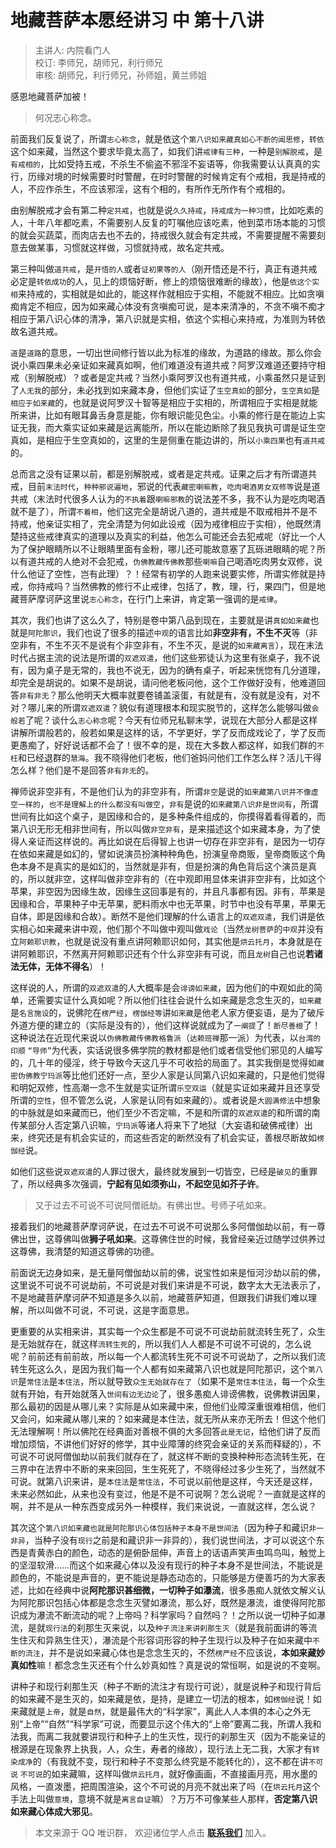 # 地藏菩萨本愿经讲习 中 第十八讲

> 主讲人: 内院看门人 <br />
> 校订: 李师兄，胡师兄，利行师兄 <br />
> 审核: 胡师兄，利行师兄，孙师姐，黄兰师姐 <br />

感恩地藏菩萨加被！

> 何况志心称念。

前面我们反复说了，所谓`志心称念`，就是依这个`第八识如来藏真如心不断的闻思修`，`转依`这个如来藏，当然这个要求毕竟太高了，如我们讲`戒律有三种`，一种是`别解脱戒`，是`有戒相的`，比如受持五戒，不杀生不偷盗不邪淫不妄语等，你我需要认认真真的实行，历缘对境的时候需要时时警醒，在时时警醒的时候肯定有个戒相，我是持戒的人，不应作杀生，不应该邪淫，这有个相的，有所作无所作有个戒相的。

由别解脱戒才会有第二种`定共戒`，也就是说`久久持戒`，`持戒成为一种习惯`，比如吃素的人，十年八年都吃素，不需要别人反复的叮嘱他应该吃素，他到菜市场本能的习惯的就会买蔬菜，而肉店去也不去的，持戒很久就会有定共戒，不需要提醒不需要刻意去做某事，习惯就这样做，习惯就持戒，故名定共戒。

第三种叫做`道共戒`，是`开悟的人`或者`证初果等的人`（刚开悟还是不行，真正有道共戒必定是`转依成功`的人，见上的烦恼好断，修上的烦恼很难断的缘故），他是`依这个实相`来持戒的，实相就是如此的，能这样作就相应于实相，不能就不相应。比如贪嗔痴肯定不相应，因为如来藏心体没有贪嗔痴可说，是本来清净的，不贪不嗔不痴才相应于第八识心体的清净，第八识就是实相，依这个实相心来持戒，为准则为转依故名道共戒。

`道`是`道路`的意思，一切出世间修行皆以此为标准的缘故，为道路的缘故。那么你会说小乘四果未必亲证如来藏真如啊，他们难道没有道共戒？阿罗汉难道还要持守相戒（别解脱戒）？或者是定共戒？当然小乘阿罗汉也有道共戒，小乘虽然只是证到了`人无我`的部分，未必找到如来藏本身，但他们实证了`生空真如`的部分，`生空真如`是`相应于如来藏`的，也就是说阿罗汉十智等是相应于实相的，所谓相应于实相是就能所来讲，比如有眼耳鼻舌身意是能，你有眼识能见色尘。小乘的修行是在能边上实证无我，而大乘实证如来藏是远离能所，所以在能边断除了我见我执可谓是证生空真如，是相应于生空真如的，这里的生是侧重在能边讲的，所以`小乘四果`也有`道共戒`的。

总而言之没有证果以前，都是别解脱戒，或者是定共戒。证果之后才有所谓道共戒，目前`末法时代`，`种种邪说遍地`，邪说的代表`藏密喇嘛教`，`吃肉喝酒男女双修等`说是道共戒（末法时代很多人认为的`不执着`跟`喇嘛邪教`的说法差不多，我不认为是吃肉喝酒就不是了），所谓`不着相`，他们这完全是胡说八道的，道共戒是不取戒相并不是不持戒，他亲证实相了，完全清楚为何如此设戒（因为戒律相应于实相），他既然清楚持这些戒律真实的道理以及真实的利益，他怎么可能还会去犯戒呢（好比一个人为了保护眼睛所以不让眼睛里面有金粉，哪儿还可能故意塞了瓦砾进眼睛的呢？所以有道共戒的人绝对不会犯戒，`伪佛教藏传佛教`那些`喇嘛`自己喝酒吃肉男女双修，说什么他证了空性，岂有此理）？！经常有初学的人跑来说要实修，所谓实修就是持戒，你持戒吗？当然佛教的修行不止戒律，包括了，教，理，行，果四门，但是地藏菩萨摩诃萨这里说`志心称念`，在行门上来讲，肯定第一强调的是`戒律`。

其次，我们也讲了这么久了，特别是卷中第八品到现在，主要就是讲`真如如来藏`也就是`阿陀那识`，我们也说了很多的描述`中观`的语言比如**非空非有，不生不灭**等（非空非有，不生不灭不是说有个非空非有，不生不灭，是说的`如来藏离言`），现在末法时代占据主流的说法是所谓的`双遮双遣`，他们这些邪徒认为这里有张桌子，我不说有，因为桌子是无常的，我也不说无，因为的确有桌子，听起来恍惚有几分道理，却完全是胡说的。如果不是胡说，请问他老板问他，这个工作做好没有，他难道回答`非有非无`？那么他明天大概率就要卷铺盖滚蛋，有就是有，没有就是没有，对不对？哪儿来的所谓`双遮双遣`？貌似有道理根本和现实脱节的，这样怎么能够叫做`会般若`了呢？谈什么`志心称念`呢？今天有位师兄私聊末学，说现在大部分人都是这样讲解所谓般若的，般若如果是这样的话，不学更好，学了反而成戏论了，学了反而更愚痴了，好好说话都不会了！很不幸的是，现在大多数人都这样，如我们群的`不枉`和已经退群的`慧海`。我不晓得他们老板，他们爸妈问他们工作怎么样？活儿干得怎么样？他们是不是回答`非有非无`的。

禅师说非空非有，不是他们认为的非空非有，所谓`非空`是说的`如来藏第八识并不像虚空一样的`，`也不是理解上的什么都没有叫做空`，`非有`是说的`如来藏第八识非是世间有`，所谓世间有比如这个桌子，是因缘和合的，是多种条件组成的，你摸得着看得着的，而第八识无形无相非世间有，所以叫做`非空非有`，是来描述这个如来藏本身，为了使得人亲证而这样说的。再比如说在后得智上也讲一切存在非空非有，是因为一切存在依如来藏是如幻的，譬如说演员扮演种种角色，扮演皇帝商贩，皇帝商贩这个角色本身不是真实的是如幻的，当然就是非有，但是扮演的角色背后这个演员是真的，所以就非空，这样叫做非空非有的（在中观即用显体来讲非空非有，比如这个苹果，非空因为因缘生故，因缘生这回事是有的，并且凡事都有因。非有，苹果是因缘和合，苹果种子中无苹果，肥料雨水中也无苹果，时节中也没有苹果，苹果无自体，即是因缘和合故）。断然不是他们理解的什么语言上的`双遮双遣`，我们讲是依实相心如来藏来讲中观，他们那个不叫做中观叫做`戏论`（当然`龙树菩萨`的`中观`并没有立`阿赖耶识教`，也就是说没有重点讲阿赖耶识如何，其实他是`烘云托月`，本身就是在讲阿赖耶识，不然离开阿赖耶识还有个什么非空非有可说，而且`龙树`自己也说**若诸法无体，无体不得名**）！

这样说的人，所谓的`双遮双遣`的人大概率是会`诽谤如来藏`，因为他们的中观如此的简单，还需要实证什么真如呢？所以他们往往会说什么如来藏是念念生灭的，`如来藏`是`名言施设`的，说佛陀在`楞严经`，`楞伽经等`讲`如来藏`是他老人家方便妄语，是为了破斥外道方便的建立的（实际是没有的），他们这样说就成为了`一阐提`了！`断尽善根`了！这种说法在近现代来说以`伪佛教藏传佛教格鲁派`（`达赖班禅`那一派）为代表，以`台湾的印顺` `“导师”`为代表，实话说很多佛学院的教材都是他们或者信受他们邪见的人编写的，几十年的侵淫，终于导致今天这几乎不可收拾的局面了。其实我倒是觉得如`藏密伪佛教宁玛派`等比他们还好一点，至少人家是认同第八识如来藏的，只是他们觉得和明妃双修，性高潮一念不生就是实证所谓`乐空双运`（就是实证如来藏并且还享受所谓的`空性`，但不管怎么说，人家是认同有如来藏的）。或者说是`大圆满修法`中想象的中脉就是如来藏而已，他们至少不否定嘛，不是和所谓的`双遮双遣`的和所谓的南传某部分人否定第八识嘛，`宁玛派`等诸人将来下了地狱（大妄语和破佛戒律）出来，终究还是有机会实证的，而这些否定的断然没有了机会实证，善根尽断故如`楞伽经`说。

如他们这些说`双遮双遣`的人罪过很大，最终就发展到一切皆空，已经是`破见`的重罪了，所以经典多次强调，**宁起有见如须弥山，不起空见如芥子许**。

> 又于过去不可说不可说阿僧祇劫。有佛出世。号师子吼如来。

接着我们的地藏菩萨摩诃萨说，在过去不可说不可说那么多阿僧伽劫以前，有一尊佛出世，这尊佛叫做**狮子吼如来**。这尊佛住世的时候，我曾经亲近过随学过供养过这尊佛，我清楚的知道这尊佛的功德。

前面说无边身如来，是无量阿僧伽劫以前的佛，说宝性如来是恒河沙劫以前的佛，这里说不可说不可说劫前，不可说是对我们来讲是不可说，数字太大无法表示了，不是地藏菩萨摩诃萨不知道是多久以前，地藏菩萨知道，但跟我们讲我们难以理解，所以叫做不可说，不可说，这是字面意思。

更重要的从实相来讲，其实每一个众生都是不可说不可说劫前就流转生死了，众生是无始就存在，就这样`流转生死`的，所以我们人人都是不可说不可说的，怎么说呢？前前还有前前故，所以每一个人都流转生死不可说不可说劫了，之所以我们流转生死这么久，是因为我们每一个人都有如来藏第八识也就是阿陀那识，这个`第八识`是`常住法`是`本住法`，所以就导致`众生无始就存在了`（如果不是`常住本住法`，每一个众生就有开始，有开始就落入`世间有边无边论`了，很多愚痴人诽谤佛教，说佛教讲因果，那么最初的因是从哪儿来？实际是从如来藏中来，但他们业障深重很难相信，他们又会问，如来藏从哪儿来的？如来藏是本住法，就无所从来亦无所去！但这个他们无法理解啊！所以佛陀在经典面对善根不俱的大多回答`此是无记`，给他们讲了反而增加烦恼，不讲他们好好的修学，其中业障薄的终究会亲证的关系而释疑的），不可说不可说阿僧伽劫以前我们就存在了，就这样不断的变换种种形态流转生死，在三界中在法界中不断的来来回回，生生死死了，不晓得经过多少生死了，当然就不可说。就第八识来讲，是`本住法`是`常住法`，不可说以前他是这样，今天还是这样，未来必然如此，从来也没有变过，他是不是不可说啊？怎么说呢？一直就是这样的啊，并不是从一种东西变成另外一种模样，我们来说说，一直就这样，怎么说？

其次这个`第八识如来藏也就是阿陀那识心体包括种子本身不是世间法`（因为种子和藏识`非一非异`，当种子没有`现行`之前是和藏识非一非异的），我们说世间法，才可以说这个东西是青黄赤白的颜色，动态的是俯卧屈伸，声音上的话语声笑声虫鸣鸟叫，触觉上的坚湿软滑……而这个如来藏心体以及没有现行的种子本身不是世间法，不能说是颜色的，不能说是声音的，更不能说是静态动态的，只能够是方便善巧的为大家表述，比如在经典中说**阿陀那识甚细微，一切种子如瀑流**，很多愚痴人就依文解义认为阿陀那识包括心体都是念念生灭譬如瀑流，那么好，既然是瀑流，谁使得阿陀那识成为瀑流不断流动的呢？上帝吗？科学家吗？自然吗？！之所以说一切种子如瀑流，是就`现行法`的刹那生灭来说，以及`种子流注来讲刹那生灭`（就是我前面讲的等流生住灭和异熟生住灭），瀑流是个形容词形容的种子生现行以及种子在如来藏中`不断的流注`，并不是说如来藏心体也是念念生灭的，不然`楞严经`不应该说，**本如来藏妙真如性**嘛！都念念生灭还有个什么妙真如性？真是说的常恒啊，如是说的不变啊。

讲种子和现行刹那生灭（种子不断的流注才有现行可说），就是说种子和现行背后的如来藏不是生灭的，如来藏是依，是持，是建立一切法的根本，如`楞伽经`说！如来藏就是`上帝`，就是`自然`，就是最伟大的“科学家”，离此人人本俱的本心之外无别“上帝”“自然”“科学家”可说，而要显示这个伟大的“上帝”要离二我，所谓人我和法我，而离二我就要讲现行和种子上的生灭性，现行的刹那生灭（因为不能亲证的根源是在现象界上执我，人，众生，寿者的缘故），现行法上无二我，大家才有`转染成净`的（有我就不变，现行和种子不变那么终究是不能转化的），这不都在讲`不可说` `不可说`的如来藏嘛，这样叫做`烘云托月`，就好像画画，不直接画月亮，用水墨的风格，一直泼墨，把周围渲染，这个不可说的月亮不就出来了吗（在`烘云托月`这个手法上叫做`意境`，意境不就是`离言自证`嘛）？万万不可像某些人那样，**否定第八识如来藏心体成大邪见**。

> 本文来源于 QQ 唯识群， 欢迎诸位学人点击 **[联系我们](https://mp.weixin.qq.com/s/lZCfWjmLjgNR165Tx4_bCQ)** 加入。
